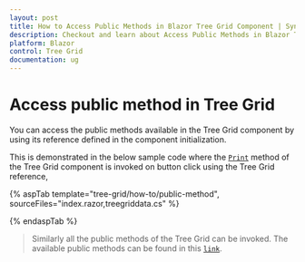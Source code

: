 ```yaml
---
layout: post
title: How to Access Public Methods in Blazor Tree Grid Component | Syncfusion
description: Checkout and learn about Access Public Methods in Blazor Tree Grid component of Syncfusion, and more details.
platform: Blazor
control: Tree Grid
documentation: ug
---
```


# Access public method in Tree Grid

You can access the public methods available in the Tree Grid component by using its reference defined in the component initialization.

This is demonstrated in the below sample code where the [`Print`](https://help.syncfusion.com/cr/blazor/Syncfusion.Blazor.TreeGrid.SfTreeGrid-1.html#Syncfusion_Blazor_TreeGrid_SfTreeGrid_1_Print) method of the Tree Grid component is invoked on button click using the Tree Grid reference,

{% aspTab template="tree-grid/how-to/public-method", sourceFiles="index.razor,treegriddata.cs" %}

{% endaspTab %}

> Similarly all the public methods of the Tree Grid can be invoked. The available public methods can be found in this [`link`](https://help.syncfusion.com/cr/blazor/Syncfusion.Blazor.TreeGrid.SfTreeGrid-1.html).